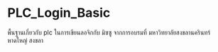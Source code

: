 # PLC_Login_Basic
พื้นฐานเกี่ยวกับ plc  ในการเขียนลอจิกกับ มิซซู จากการอบรมที่ มหาวิทยาลัยสงขลานครินทร์ หาดใหญ่ สงขลา
